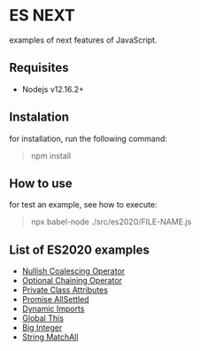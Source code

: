 # ES NEXT

examples of next features of JavaScript.

## Requisites
* Nodejs v12.16.2+

## Instalation

for installation, run the following command:
> npm install

## How to use

for test an example, see how to execute:
> npx babel-node ./src/es2020/FILE-NAME.js

## List of ES2020 examples

* [Nullish Coalescing Operator](./src/es2020/nullish-coalescing-operator.js)
* [Optional Chaining Operator](./src/es2020/optional-chaining-operator.js)
* [Private Class Attributes](./src/es2020/private-class-atributes.js)
* [Promise AllSettled](./src/es2020/promise-allsettled.js)
* [Dynamic Imports](./src/es2020/dynamic-imports.js)
* [Global This](./src/es2020/global-this.js)
* [Big Integer](./src/es2020/big-int.js)
* [String MatchAll](./src/es2020/string-matchall.js)
